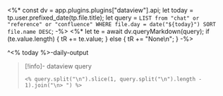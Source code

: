 <%*
const dv = app.plugins.plugins["dataview"].api;
let today = tp.user.prefixed_date(tp.file.title);
let query = `
    LIST from "chat" or "reference" or "confluence"
    WHERE file.day = date("${today}")
    SORT file.name DESC
`;
-%>
<%*
let te = await dv.queryMarkdown(query);
if (te.value.length) {
    tR += te.value;
} else {
    tR += "None\n";
}
-%>

^<% today %>-daily-output

> [!info]- dataview query
> ```
> <% query.split("\n").slice(1, query.split("\n").length - 1).join("\n> ") %>
> ```